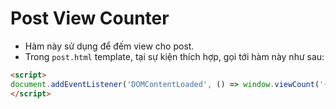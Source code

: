 # Post View Counter

- Hàm này sử dụng để đếm view cho post.
- Trong `post.html` template, tại sự kiện thích hợp, gọi tới hàm này như sau:

```html
<script>
document.addEventListener('DOMContentLoaded', () => window.viewCount('{{ post.slug }}'))
</script>
```
